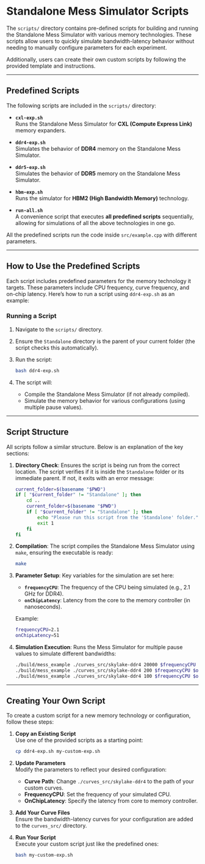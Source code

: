 # Standalone Mess Simulator Scripts

The `scripts/` directory contains pre-defined scripts for building and running the Standalone Mess Simulator with various memory technologies. These scripts allow users to quickly simulate bandwidth-latency behavior without needing to manually configure parameters for each experiment. 

Additionally, users can create their own custom scripts by following the provided template and instructions.

---

## Predefined Scripts

The following scripts are included in the `scripts/` directory:

- **`cxl-exp.sh`**  
  Runs the Standalone Mess Simulator for **CXL (Compute Express Link)** memory expanders.

- **`ddr4-exp.sh`**  
  Simulates the behavior of **DDR4** memory on the Standalone Mess Simulator.

- **`ddr5-exp.sh`**  
  Simulates the behavior of **DDR5** memory on the Standalone Mess Simulator.

- **`hbm-exp.sh`**  
  Runs the simulator for **HBM2 (High Bandwidth Memory)** technology.

- **`run-all.sh`**  
  A convenience script that executes **all predefined scripts** sequentially, allowing for simulations of all the above technologies in one go.

All the predefined scripts run the code inside ``src/example.cpp`` with different parameters.

---

## How to Use the Predefined Scripts

Each script includes predefined parameters for the memory technology it targets. These parameters include CPU frequency, curve frequency, and on-chip latency. Here’s how to run a script using `ddr4-exp.sh` as an example:

### Running a Script

1. Navigate to the `scripts/` directory.
2. Ensure the `Standalone` directory is the parent of your current folder (the script checks this automatically).
3. Run the script:
   ```bash
   bash ddr4-exp.sh
   ```

4. The script will:
   - Compile the Standalone Mess Simulator (if not already compiled).
   - Simulate the memory behavior for various configurations (using multiple pause values).

---

## Script Structure

All scripts follow a similar structure. Below is an explanation of the key sections:

1. **Directory Check**: Ensures the script is being run from the correct location. The script verifies if it is inside the `Standalone` folder or its immediate parent. If not, it exits with an error message:

   ```bash
   current_folder=$(basename "$PWD")
   if [ "$current_folder" != "Standalone" ]; then
       cd ..
       current_folder=$(basename "$PWD")
       if [ "$current_folder" != "Standalone" ]; then
           echo "Please run this script from the 'Standalone' folder."
           exit 1
       fi
   fi
   ```

2. **Compilation**: The script compiles the Standalone Mess Simulator using `make`, ensuring the executable is ready:

   ```bash
   make
   ```

3. **Parameter Setup**: Key variables for the simulation are set here:
   - **`frequencyCPU`**: The frequency of the CPU being simulated (e.g., 2.1 GHz for DDR4).
   - **`onChipLatency`**: Latency from the core to the memory controller (in nanoseconds).

   Example:
   ```bash
   frequencyCPU=2.1
   onChipLatency=51
   ```

4. **Simulation Execution**: Runs the Mess Simulator for multiple pause values to simulate different bandwidths:

   ```bash
   ./build/mess_example ./curves_src/skylake-ddr4 20000 $frequencyCPU $onChipLatency
   ./build/mess_example ./curves_src/skylake-ddr4 200 $frequencyCPU $onChipLatency
   ./build/mess_example ./curves_src/skylake-ddr4 100 $frequencyCPU $onChipLatency
   ```
---

## Creating Your Own Script

To create a custom script for a new memory technology or configuration, follow these steps:

1. **Copy an Existing Script**  
   Use one of the provided scripts as a starting point:
   ```bash
   cp ddr4-exp.sh my-custom-exp.sh
   ```

2. **Update Parameters**  
   Modify the parameters to reflect your desired configuration:
   - **Curve Path**: Change `./curves_src/skylake-ddr4` to the path of your custom curves.
   - **FrequencyCPU**: Set the frequency of your simulated CPU.
   - **OnChipLatency**: Specify the latency from core to memory controller.

3. **Add Your Curve Files**  
   Ensure the bandwidth-latency curves for your configuration are added to the `curves_src/` directory.

4. **Run Your Script**  
   Execute your custom script just like the predefined ones:
   ```bash
   bash my-custom-exp.sh
   ```